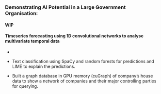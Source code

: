 ### Demonstrating AI Potential in a Large Government Organisation:

#### WIP

#### Timeseries forecasting using 1D convolutional networks to analyse multivariate temporal data

-


- Text classification using SpaCy and random forests for predictions and LIME to explain the predictions.
- Built a graph database in GPU memory (cuGraph) of company’s house data to show a network of companies and their major
  controlling parties for querying.